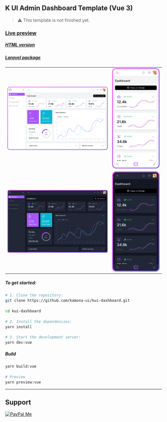 ## K UI Admin Dashboard Template (Vue 3)

> ⚠️ This template is not finished yet.

### [Live preview](https://kamona-ui.github.io/kui-dashboard/)

##### [HTML version](https://github.com/kamona-ui/kui-dashboard/tree/main/templates/html#readme)

##### [Laravel package](https://github.com/Kamona-WD/kui-laravel-breeze/)

|                                                    |                                                  |
| -------------------------------------------------- | ------------------------------------------------ |
| ![Desktop light](../../showcase/desktop-light.svg) | ![Mobile light](../../showcase/mobile-light.svg) |
| ![Desktop dark](../../showcase/desktop-dark.svg)   | ![Mobile dark](../../showcase/mobile-dark.svg)   |

##### To get started:

```bash
# 1. Clone the repository:
git clone https://github.com/kamona-ui/kui-dashboard.git

cd kui-dashboard

# 2. Install the dependencies:
yarn install

# 3. Start the development server:
yarn dev:vue
```

##### Build

```bash
yarn build:vue

# Preview
yarn preview:vue
```

---

## Support

[![PayPal Me](https://www.paypalobjects.com/en_US/i/btn/btn_donateCC_LG.gif)](https://www.paypal.me/Akamel721/)
